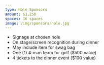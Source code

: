 ```yaml
---
type: Hole Sponsors
amount: $1,250
spaces: 16 spaces
image: /img/sponsors/hole.jpg
---
```


* Signage at chosen hole
* On stage/screen recognition during dinner
* May include item for swag bag
* One (1) 4-man team for golf ($500 value)
* 4 tickets to the dinner event ($100 value)